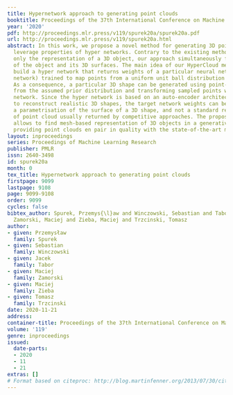 ```yaml
---
title: Hypernetwork approach to generating point clouds
booktitle: Proceedings of the 37th International Conference on Machine Learning
year: '2020'
pdf: http://proceedings.mlr.press/v119/spurek20a/spurek20a.pdf
url: http://proceedings.mlr.press/v119/spurek20a.html
abstract: In this work, we propose a novel method for generating 3D point clouds that
  leverage properties of hyper networks. Contrary to the existing methods that learn
  only the representation of a 3D object, our approach simultaneously finds a representation
  of the object and its 3D surfaces. The main idea of our HyperCloud method is to
  build a hyper network that returns weights of a particular neural network (target
  network) trained to map points from a uniform unit ball distribution into a 3D shape.
  As a consequence, a particular 3D shape can be generated using point-by-point sampling
  from the assumed prior distribution and transforming sampled points with the target
  network. Since the hyper network is based on an auto-encoder architecture trained
  to reconstruct realistic 3D shapes, the target network weights can be considered
  a parametrisation of the surface of a 3D shape, and not a standard representation
  of point cloud usually returned by competitive approaches. The proposed architecture
  allows to find mesh-based representation of 3D objects in a generative manner, while
  providing point clouds en pair in quality with the state-of-the-art methods.
layout: inproceedings
series: Proceedings of Machine Learning Research
publisher: PMLR
issn: 2640-3498
id: spurek20a
month: 0
tex_title: Hypernetwork approach to generating point clouds
firstpage: 9099
lastpage: 9108
page: 9099-9108
order: 9099
cycles: false
bibtex_author: Spurek, Przemys{\l}aw and Winczowski, Sebastian and Tabor, Jacek and
  Zamorski, Maciej and Zieba, Maciej and Trzcinski, Tomasz
author:
- given: Przemysław
  family: Spurek
- given: Sebastian
  family: Winczowski
- given: Jacek
  family: Tabor
- given: Maciej
  family: Zamorski
- given: Maciej
  family: Zieba
- given: Tomasz
  family: Trzcinski
date: 2020-11-21
address: 
container-title: Proceedings of the 37th International Conference on Machine Learning
volume: '119'
genre: inproceedings
issued:
  date-parts:
  - 2020
  - 11
  - 21
extras: []
# Format based on citeproc: http://blog.martinfenner.org/2013/07/30/citeproc-yaml-for-bibliographies/
---
```

